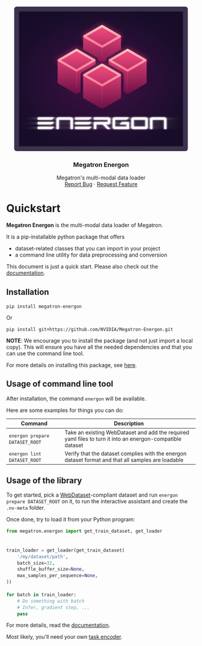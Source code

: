<a name="top"></a>

<div align="center">
  <a href="#">
    <img src="docs/source/images/energon3_darkbg_border.png" alt="Logo" height="384">
  </a>

<h3 align="center">Megatron Energon</h3>
  <p align="center">
    Megatron's multi-modal data loader
    <br />
    <a href="#">Report Bug</a>
    ·
    <a href="#">Request Feature</a>
  </p>
</div>

# Quickstart
**Megatron Energon** is the multi-modal data loader of Megatron.

It is a pip-installable python package that offers
- dataset-related classes that you can import in your project
- a command line utility for data preprocessing and conversion

This document is just a quick start. Please also check out the [documentation](https://nvidia.github.io/documentation/megatron-energon/).

## Installation 

```shell
pip install megatron-energon
```
Or
```shell
pip install git+https://github.com/NVIDIA/Megatron-Energon.git
```

**NOTE**: We encourage you to install the package (and not just import a local copy). This will ensure you have all the needed dependencies and that you can use the command line tool.

For more details on installing this package, see [here](https://nvidia.github.io/documentation/megatron-energon/).

## Usage of command line tool

After installation, the command `energon` will be available.

Here are some examples for things you can do:

| Command | Description  |
|---|---|
| `energon prepare DATASET_ROOT` | Take an existing WebDataset and add the required yaml files to turn it into an energon-compatible dataset |
| `energon lint DATASET_ROOT` | Verify that the dataset complies with the energon dataset format and that all samples are loadable |


## Usage of the library

To get started, pick a [WebDataset](https://github.com/webdataset/webdataset)-compliant dataset and run `energon prepare DATASET_ROOT` on it, to run the interactive assistant and create the `.nv-meta` folder.

Once done, try to load it from your Python program:

```python
from megatron.energon import get_train_dataset, get_loader


train_loader = get_loader(get_train_dataset(
    '/my/dataset/path',
    batch_size=32,
    shuffle_buffer_size=None,
    max_samples_per_sequence=None,
))

for batch in train_loader:
    # Do something with batch
    # Infer, gradient step, ...
    pass
```

For more details, read the [documentation](https://nvidia.github.io/documentation/megatron-energon/).

Most likely, you'll need your own [task encoder](https://nvidia.github.io/documentation/megatron-energon//task_encoders.html).
